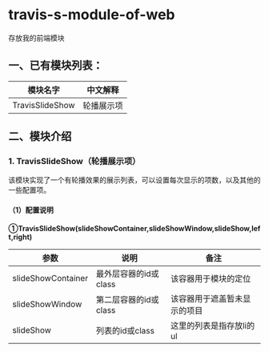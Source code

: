 # travis-s-module-of-web
存放我的前端模块

## 一、已有模块列表：
|模块名字|中文解释|
|---|---|
|TravisSlideShow|轮播展示项|

## 二、模块介绍
### 1. TravisSlideShow（轮播展示项）
该模块实现了一个有轮播效果的展示列表，可以设置每次显示的项数，以及其他的一些配置项。
#### （1）配置说明
**①TravisSlideShow(slideShowContainer,slideShowWindow,slideShow,left,right)**

|参数|说明|备注|
|---|---|---|
|slideShowContainer|最外层容器的id或class|该容器用于模块的定位|
|slideShowWindow|第二层容器的id或class|该容器用于遮盖暂未显示的项目|
|slideShow|列表的id或class|这里的列表是指存放li的ul|
